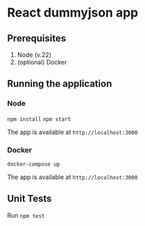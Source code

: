 # React dummyjson app

## Prerequisites

1. Node (v.22)
2. (optional) Docker

## Running the application

### Node

`npm install`
`npm start`

The app is available at `http://localhost:3000`

### Docker

`docker-compose up`

The app is available at `http://localhost:3000`

## Unit Tests

Run `npm test`
